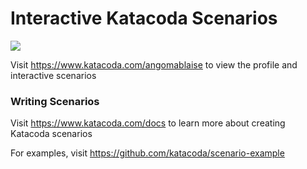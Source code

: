 # Interactive Katacoda Scenarios

[![](http://shields.katacoda.com/katacoda/angomablaise/count.svg)](https://www.katacoda.com/angomablaise "Get your profile on Katacoda.com")

Visit https://www.katacoda.com/angomablaise to view the profile and interactive scenarios

### Writing Scenarios
Visit https://www.katacoda.com/docs to learn more about creating Katacoda scenarios

For examples, visit https://github.com/katacoda/scenario-example
